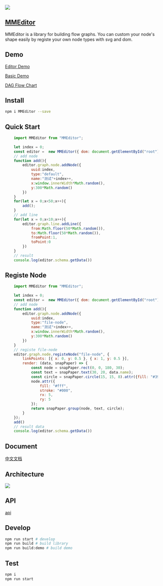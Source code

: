 ![](https://mizy.github.io/MMEditor/snapshot.png)
## [MMEditor](https://mizy.github.io/MMEditor)

MMEditor is a library for building flow graphs. You can custom your node's shape easily by registe your own node types with svg and dom.

## Demo

[Editor Demo](https://mizy.github.io/MMEditor/dist/)

[Basic Demo](https://mizy.github.io/MMEditor/dist/basic.html)

[DAG Flow Chart](https://mizy.github.io/MMEditor/public/flowChart.html)

## Install
```sh
npm i MMEditor --save
```

## Quick Start
```javascript
	import MMEditor from "MMEditor";
	
	let index = 0;
	const editor =  new MMEditor({ dom: document.getElementById("root")});
	// add node
	function add(){
		editor.graph.node.addNode({
			uuid:index,
			type:"default",
			name:"测试"+index++,
			x:window.innerWidth*Math.random(),
			y:300*Math.random()
		})
	}
	for(let x = 0;x<50;x++){
		add();
	}
	// add line
	for(let x = 0;x<10;x++){
		editor.graph.line.addLine({
			from:Math.floor(50*Math.random()),
			to:Math.floor(50*Math.random()),
			fromPoint:1,
			toPoint:0
		})
	}
	// result
	console.log(editor.schema.getData())
```

## Registe Node

```javascript
	import MMEditor from "MMEditor";
	
	let index = 0;
	const editor =  new MMEditor({ dom: document.getElementById("root")});
	// add node
	function add(){
		editor.graph.node.addNode({
			uuid:index,
			type:"file-node",
			name:"测试"+index++,
			x:window.innerWidth*Math.random(),
			y:300*Math.random()
		})
	} 
	// registe file-node
	editor.graph.node.registeNode("file-node", {
		linkPoints: [{ x: 0, y: 0.5 }, { x: 1, y: 0.5 }],
		render: (data, snapPaper) => {
			const node = snapPaper.rect(0, 0, 180, 30);
			const text = snapPaper.text(30, 20, data.name);
			const circle = snapPaper.circle(15, 15, 8).attr({fill: "#39a"});
			node.attr({
				fill: "#fff",
				stroke: "#000",
				rx: 5,
				ry: 5
			});
			return snapPaper.group(node, text, circle);
		}
	});
	add()
	// result data
	console.log(editor.schema.getData())
```

## Document
[中文文档](https://mizy.github.io/MMEditor/doc/index.md)

## Architecture
![](https://mizy.github.io/MMEditor/MMEditor.png)

## API 
[api](https://mizy.github.io/MMEditor/api)

## Develop
```sh
npm run start # develop
npm run build # build library
npm run build:demo # build demo
```

## Test
``` sh
npm i
npm run start
```
 